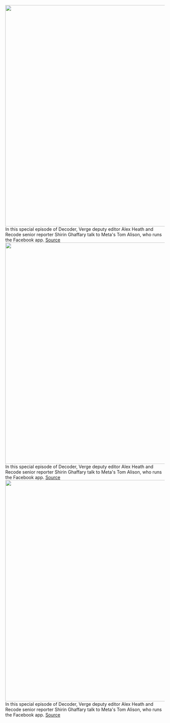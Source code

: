 <img src='https://cdn.vox-cdn.com/thumbor/fRLqP3Kr0ckOZLafbqy3Fd-mqRE=/0x0:2040x1360/1200x675/filters:focal(857x517:1183x843)/cdn.vox-cdn.com/uploads/chorus_image/image/71301778/226180_Decoder_Tom_Alison_WJoel.0.jpg' width='700px' /><br/>
In this special episode of Decoder, Verge deputy editor Alex Heath and Recode senior reporter Shirin Ghaffary talk to Meta's Tom Alison, who runs the Facebook app.
<a href='https://www.theverge.com/23328278/facebook-tom-alison-interview-instagram-meta-zuckerberg-news-feed-discovery-engine-tiktok'> Source <a/><img src='https://cdn.vox-cdn.com/thumbor/fRLqP3Kr0ckOZLafbqy3Fd-mqRE=/0x0:2040x1360/1200x675/filters:focal(857x517:1183x843)/cdn.vox-cdn.com/uploads/chorus_image/image/71301778/226180_Decoder_Tom_Alison_WJoel.0.jpg' width='700px' /><br/>
In this special episode of Decoder, Verge deputy editor Alex Heath and Recode senior reporter Shirin Ghaffary talk to Meta's Tom Alison, who runs the Facebook app.
<a href='https://www.theverge.com/23328278/facebook-tom-alison-interview-instagram-meta-zuckerberg-news-feed-discovery-engine-tiktok'> Source <a/><img src='https://cdn.vox-cdn.com/thumbor/fRLqP3Kr0ckOZLafbqy3Fd-mqRE=/0x0:2040x1360/1200x675/filters:focal(857x517:1183x843)/cdn.vox-cdn.com/uploads/chorus_image/image/71301778/226180_Decoder_Tom_Alison_WJoel.0.jpg' width='700px' /><br/>
In this special episode of Decoder, Verge deputy editor Alex Heath and Recode senior reporter Shirin Ghaffary talk to Meta's Tom Alison, who runs the Facebook app.
<a href='https://www.theverge.com/23328278/facebook-tom-alison-interview-instagram-meta-zuckerberg-news-feed-discovery-engine-tiktok'> Source <a/>